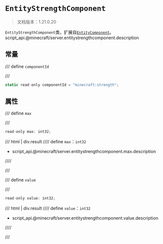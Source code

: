 # `EntityStrengthComponent`

> 文档版本：1.21.0.20

`EntityStrengthComponent`类，扩展自[`EntityComponent`](./entitycomponent.md)。script_api.@minecraft/server.entitystrengthcomponent.description

## 常量

/// define
`componentId`


///

```js
static read-only componentId = "minecraft:strength";
```


## 属性

/// define
`max`


///

```js
read-only max: int32;
```

/// html | div.result
//// define
`max`：`int32`

- script_api.@minecraft/server.entitystrengthcomponent.max.description


////

///


/// define
`value`


///

```js
read-only value: int32;
```

/// html | div.result
//// define
`value`：`int32`

- script_api.@minecraft/server.entitystrengthcomponent.value.description


////

///

